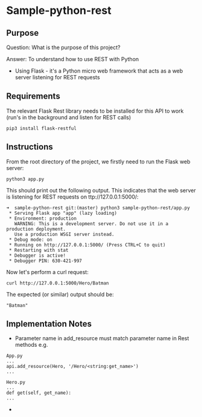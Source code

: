 # Sample-python-rest

## Purpose

Question: What is the purpose of this project?

Answer: To understand how to use REST with Python
* Using Flask - it's a Python micro web framework that acts as a web server listening for REST requests

## Requirements
The relevant Flask Rest library needs to be installed for this API to work (run's in the background and listen for REST calls)
```
pip3 install flask-restful
```

## Instructions
From the root directory of the project, we firstly need to run the Flask web server:
```
python3 app.py
```
This should print out the following output. This indicates that the web server is listening for REST requests on ttp://127.0.0.1:5000/:
```
➜  sample-python-rest git:(master) python3 sample-python-rest/app.py
 * Serving Flask app "app" (lazy loading)
 * Environment: production
   WARNING: This is a development server. Do not use it in a production deployment.
   Use a production WSGI server instead.
 * Debug mode: on
 * Running on http://127.0.0.1:5000/ (Press CTRL+C to quit)
 * Restarting with stat
 * Debugger is active!
 * Debugger PIN: 630-421-997
```
Now let's perform a curl request:
```
curl http://127.0.0.1:5000/Hero/Batman
```
The expected (or similar) output should be:
```
"Batman"
```

## Implementation Notes
* Parameter name in add_resource must match parameter name in Rest methods e.g.
```
App.py
...
api.add_resource(Hero, '/Hero/<string:get_name>')
...
```
```
Hero.py
...
def get(self, get_name):
...
```
* 